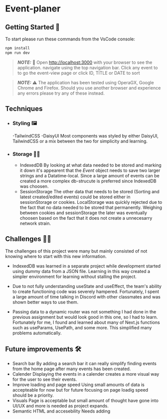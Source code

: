 # Event-planer

## Getting Started 🏃

To start please run these commands from the VsCode console:

```bash
npm install
npm run dev
```

> **_NOTE:_** 🧾 Open [http://localhost:3000](http://localhost:3000) with your browser to see the application. navigate using the top navigation bar. Click any event to to go the event-view page or click ID, TITLE or DATE to sort

> **_NOTE:_** ⚠️ The application has been tested using OperaGX, Google Chrome and Firefox. Should you use another browser and experience any errors please try any of these instead.

## Techniques

- ### Styling 🖼️

  -TailwindCSS
  -DaisyUI
  Most components was styled by either DaisyUI, TailwindCSS or a mix between the two for simplicity and learning.

- ### Storage 👨‍💻

  - IndexedDB
    By looking at what data needed to be stored and marking it down it's appearent that the _Event_ object needs to save two larger strings and a Datatime-local. Since a large amount of events can be created a more complex db-strucute is preferred since IndexedDB was choosen.
    <br>
  - SessionStorage
    The other data that needs to be stored (Sorting and latest created/edited events) could be stored either in sessionStorage or cookies. LocalStorage was quickly rejected due to the fact that no data needed to be stored that permanently. Weighing between cookies and sessionStorage the later was eventually choosen based on the fact that it does not create a unnecesarry network strain.

## Challenges 🧑‍🏫

The challenges of this project were many but mainly consisted of not knowing where to start with this new information.

- IndexedDB was learned in a separate project while development started using dummy data from a JSON file. Learning in this way created a simpler environment for learning without stalling the project.

- Due to not fully understanding useState and useEffect, the team's ability to create functioning code was severely hampered. Fortunately, I spent a large amount of time talking in Discord with other classmates and was shown better ways to use them.

- Passing data to a dynamic router was not something I had done in the previous assignment but would look good in this one, so I had to learn. Fortunately for me, I found and learned about many of Next.js functions such as useParams, UsePath, and some more. This simplified many problems automatically.

## Future improvements 🛠️

- Search bar
  By adding a search bar it can really simplify finding events from the home page after many events has been created.
- Calender
  Displaying the events in a calender creates a more visual way for the user to see their events.
- Improve loading and page speed
  Using small amounts of data is accepteable for now but for future focusing on page loadig speed should be a priority.
- Visuals
  Page is acceptable but small amount of thought have gone into UI/UX and more is needed as project expands.
- Semantic HTML and accesebility
  Needs adding
